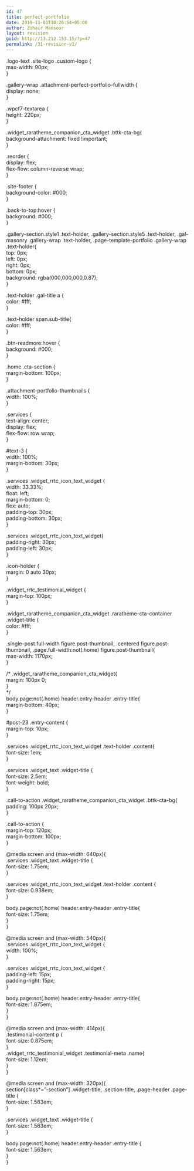 ```yaml
---
id: 47
title: perfect-portfolio
date: 2019-11-01T18:26:54+05:00
author: Zohair Mansoor
layout: revision
guid: http://13.212.153.15/?p=47
permalink: /31-revision-v1/
---
```

.logo-text .site-logo .custom-logo {  
max-width: 90px;  
}

.gallery-wrap .attachment-perfect-portfolio-fullwidth {  
display: none;  
}

.wpcf7-textarea {  
height: 220px;  
}

.widget\_raratheme\_companion\_cta\_widget .bttk-cta-bg{  
background-attachment: fixed !important;  
}

.reorder {  
display: flex;  
flex-flow: column-reverse wrap;  
}

.site-footer {  
background-color: #000;  
}

.back-to-top:hover {  
background: #000;  
}

.gallery-section.style1 .text-holder, .gallery-section.style5 .text-holder, .gal-masonry .gallery-wrap .text-holder, .page-template-portfolio .gallery-wrap .text-holder{  
top: 0px;  
left: 0px;  
right: 0px;  
bottom: 0px;  
background: rgba(000,000,000,0.87);  
}

.text-holder .gal-title a {  
color: #fff;  
}

.text-holder span.sub-title{  
color: #fff;  
}

.btn-readmore:hover {  
background: #000;  
}

.home .cta-section {  
margin-bottom: 100px;  
}

.attachment-portfolio-thumbnails {  
width: 100%;  
}

.services {  
text-align: center;  
display: flex;  
flex-flow: row wrap;  
}

#text-3 {  
width: 100%;  
margin-bottom: 30px;  
}

.services .widget\_rrtc\_icon\_text\_widget {  
width: 33.33%;  
float: left;  
margin-bottom: 0;  
flex: auto;  
padding-top: 30px;  
padding-bottom: 30px;  
}

.services .widget\_rrtc\_icon\_text\_widget{  
padding-right: 30px;  
padding-left: 30px;  
}

.icon-holder {  
margin: 0 auto 30px;  
}

.widget\_rrtc\_testimonial_widget {  
margin-top: 100px;  
}

.widget\_raratheme\_companion\_cta\_widget .raratheme-cta-container .widget-title {  
color: #fff;  
}

.single-post.full-width figure.post-thumbnail, .centered figure.post-thumbnail, .page.full-width:not(.home) figure.post-thumbnail{  
max-width: 1170px;  
}

/* .widget\_raratheme\_companion\_cta\_widget{  
margin: 100px 0;  
}  
*/  
body.page:not(.home) header.entry-header .entry-title{  
margin-bottom: 40px;  
}

#post-23 .entry-content {  
margin-top: 10px;  
}

.services .widget\_rrtc\_icon\_text\_widget .text-holder .content{  
font-size: 1em;  
}

.services .widget_text .widget-title {  
font-size: 2.5em;  
font-weight: bold;  
}

.call-to-action .widget\_raratheme\_companion\_cta\_widget .bttk-cta-bg{  
padding: 100px 20px;  
}

.call-to-action {  
margin-top: 120px;  
margin-bottom: 100px;  
}

@media screen and (max-width: 640px){  
.services .widget_text .widget-title {  
font-size: 1.75em;  
}

.services .widget\_rrtc\_icon\_text\_widget .text-holder .content {  
font-size: 0.938em;  
}

body.page:not(.home) header.entry-header .entry-title{  
font-size: 1.75em;  
}  
}

@media screen and (max-width: 540px){  
.services .widget\_rrtc\_icon\_text\_widget {  
width: 100%;  
}

.services .widget\_rrtc\_icon\_text\_widget {  
padding-left: 15px;  
padding-right: 15px;  
}

body.page:not(.home) header.entry-header .entry-title{  
font-size: 1.875em;  
}  
}

@media screen and (max-width: 414px){  
.testimonial-content p {  
font-size: 0.875em;  
}  
.widget\_rrtc\_testimonial_widget .testimonial-meta .name{  
font-size: 1.12em;  
}  
}

@media screen and (max-width: 320px){  
section[class*=&#8221;-section&#8221;] .widget-title, .section-title, .page-header .page-title {  
font-size: 1.563em;  
}

.services .widget_text .widget-title {  
font-size: 1.563em;  
}

body.page:not(.home) header.entry-header .entry-title {  
font-size: 1.563em;  
}  
}